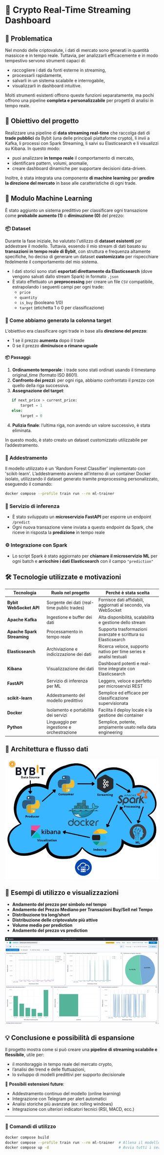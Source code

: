# 🔗 Crypto Real-Time Streaming Dashboard

## 📩 Problematica

Nel mondo delle criptovalute, i dati di mercato sono generati in quantità massicce e in tempo reale. Tuttavia, per analizzarli efficacemente e in modo tempestivo servono strumenti capaci di:

- raccogliere i dati da fonti esterne in streaming,  
- processarli rapidamente,  
- salvarli in un sistema scalabile e interrogabile,  
- visualizzarli in dashboard intuitive.  

Molti strumenti esistenti offrono queste funzioni separatamente, ma pochi offrono una pipeline **completa e personalizzabile** per progetti di analisi in tempo reale.

## 🌟 Obiettivo del progetto

Realizzare una pipeline di **data streaming real-time** che raccolga dati di **trade pubblici** da Bybit (una delle principali piattaforme crypto), li invii a Kafka, li processi con Spark Streaming, li salvi su Elasticsearch e li visualizzi su Kibana. In questo modo:

- puoi analizzare **in tempo reale** il comportamento di mercato,  
- identificare pattern, volumi, anomalie,  
- creare dashboard dinamiche per supportare decisioni data-driven.  

Inoltre, è stata integrata una componente **di machine learning** per **predire la direzione del mercato** in base alle caratteristiche di ogni trade.

## 🧠 Modulo Machine Learning

È stato aggiunto un sistema predittivo per classificare ogni transazione come **probabile aumento (1)** o **diminuzione (0)** del prezzo:

### 📦 Dataset

Durante la fase iniziale, ho valutato l'utilizzo di **dataset esistenti** per addestrare il modello. Tuttavia, essendo il mio stream di dati basato su **transazioni in tempo reale di Bybit**, con struttura e frequenza altamente specifiche, ho deciso di generare un dataset **customizzato** per rispecchiare fedelmente il comportamento del mio sistema.

- I dati storici sono stati **esportati direttamente da Elasticsearch** (dove vengono salvati dallo stream Spark) in formato `.json`
- È stato effettuato un **preprocessing** per creare un file `CSV` compatibile, estrapolando i seguenti campi per ogni trade:
  - `price`
  - `quantity`
  - `is_buy` (booleano 1/0)
  - `target` (etichetta 1 o 0 per classificazione)
 
### 🔢 Come abbiamo generato la colonna target

L’obiettivo era classificare ogni trade in base alla **direzione del prezzo**:

- 1 se il prezzo **aumenta** dopo il trade
- 0 se il prezzo **diminuisce o rimane uguale**

#### 📦 Passaggi:
1. **Ordinamento temporale**: i trade sono stati ordinati usando il timestamp original_time (formato ISO 8601).
2. **Confronto dei prezzi**: per ogni riga, abbiamo confrontato il prezzo con quello della riga successiva.
3. **Assegnazione del target**:
   
```python
   if next_price > current_price:
       target = 1
   else:
       target = 0
```
4. **Pulizia finale**: l’ultima riga, non avendo un valore successivo, è stata eliminata.

In questo modo, è stato creato un dataset customizzato utilizzabile per l’addestramento.

### 🤖 Addestramento

Il modello utilizzato è un 'Random Forest Classifier' implementato con 'scikit-learn'. L’addestramento avviene all’interno di un container Docker isolato, utilizzando il dataset generato tramite preprocessing personalizzato, eseguendo il comando:
```bash
docker compose --profile train run --rm ml-trainer
```
### 🚀 Servizio di inferenza

- È stato sviluppato un **microservizio FastAPI** per esporre un endpoint `/predict`
- Ogni nuova transazione viene inviata a questo endpoint da Spark, che riceve in risposta la **predizione** in tempo reale

### ⚙️ Integrazione con Spark

- Lo script Spark è stato aggiornato per **chiamare il microservizio ML** per ogni batch e **arricchire i dati Elasticsearch** con il campo `"prediction"`

## 🛠️ Tecnologie utilizzate e motivazioni

| Tecnologia                 | Ruolo nel progetto                          | Perché è stata scelta                                              |
|---------------------------|---------------------------------------------|--------------------------------------------------------------------|
| **Bybit WebSocket API**   | Sorgente dei dati (real-time public trades) | Fornisce dati affidabili, aggiornati al secondo, via WebSocket     |
| **Apache Kafka**          | Ingestione e buffer dei dati                | Alta disponibilità, scalabilità e gestione dello stream            |
| **Apache Spark Streaming**| Processamento in tempo reale                | Supporta trasformazioni avanzate e scrittura su Elasticsearch      |
| **Elasticsearch**         | Archiviazione e indicizzazione dei dati     | Ricerca veloce, supporto nativo per time series e analisi testuali |
| **Kibana**                | Visualizzazione dei dati                    | Dashboard potenti e real-time integrate con Elasticsearch          |
| **FastAPI**               | Servizio di inferenza per ML                | Leggero, veloce e perfetto per microservizi REST                   |
| **scikit-learn**          | Addestramento del modello predittivo        | Semplice ed efficace per classificazione supervisionata            |
| **Docker**                | Isolamento e portabilità dei servizi        | Facilita il deploy locale e la gestione dei container              |
| **Python**                | Linguaggio per ingestione e orchestrazione  | Semplice, potente, ampiamente usato nella data engineering         |

## 🔄 Architettura e flusso dati

![Schema del flusso](img/Flusso.png)

## 🔎 Esempi di utilizzo e visualizzazioni

- **Andamento del prezzo per simbolo nel tempo**
- **Andamento del Prezzo Mediano per Transazioni Buy/Sell nel Tempo**
- **Distribuzione tra long/short**
- **Distribuzione delle criptovalute più attive**
- **Volume medio per prediction**
- **Andamento del prezzo vs prediction**

![Esempio Dashboard](img/EsempioDashboard.png)

## 💡 Conclusione e possibilità di espansione

Il progetto mostra come si può creare una **pipeline di streaming scalabile e flessibile**, utile per:

- il monitoraggio in tempo reale del mercato crypto,  
- l’analisi dei trend e delle fluttuazioni,  
- lo sviluppo di modelli predittivi per supporto decisionale  

🔮 **Possibili estensioni future**:

- Addestramento continuo del modello (online learning)
- Integrazione con Telegram per alert automatici
- Analisi storiche più avanzate (ex: rolling windows)
- Integrazione con ulteriori indicatori tecnici (RSI, MACD, ecc.)

---

### 🧪 Comandi di utilizzo

```bash
docker compose build
docker compose --profile train run --rm ml-trainer  # Allena il modello ML
docker compose up -d                                # Avvia tutti i servizi
```
